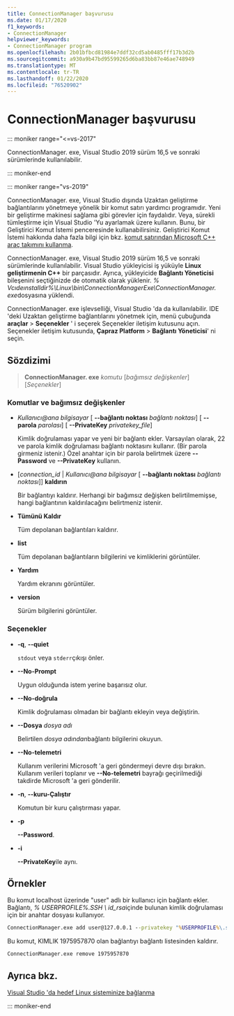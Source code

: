 ```yaml
---
title: ConnectionManager başvurusu
ms.date: 01/17/2020
f1_keywords:
- ConnectionManager
helpviewer_keywords:
- ConnectionManager program
ms.openlocfilehash: 2b01bfbcd81984e7ddf32cd5ab0485fff17b3d2b
ms.sourcegitcommit: a930a9b47bd95599265d6ba83bb87e46ae748949
ms.translationtype: MT
ms.contentlocale: tr-TR
ms.lasthandoff: 01/22/2020
ms.locfileid: "76520902"
---
```

# <a name="connectionmanager-reference"></a>ConnectionManager başvurusu

::: moniker range="<=vs-2017"

ConnectionManager. exe, Visual Studio 2019 sürüm 16,5 ve sonraki sürümlerinde kullanılabilir.

::: moniker-end

::: moniker range="vs-2019"

ConnectionManager. exe, Visual Studio dışında Uzaktan geliştirme bağlantılarını yönetmeye yönelik bir komut satırı yardımcı programıdır. Yeni bir geliştirme makinesi sağlama gibi görevler için faydalıdır. Veya, sürekli tümleştirme için Visual Studio 'Yu ayarlamak üzere kullanın. Bunu, bir Geliştirici Komut İstemi penceresinde kullanabilirsiniz. Geliştirici Komut İstemi hakkında daha fazla bilgi için bkz. [komut satırından Microsoft C++ araç takımını kullanma](..\build\building-on-the-command-line.md).

ConnectionManager. exe, Visual Studio 2019 sürüm 16,5 ve sonraki sürümlerinde kullanılabilir. Visual Studio yükleyicisi iş yüküyle **Linux geliştirmenin C++**  bir parçasıdır. Ayrıca, yükleyicide **Bağlantı Yöneticisi** bileşenini seçtiğinizde de otomatik olarak yüklenir. *% Vcıdeınstalldir%\\Linux\\bin\\ConnectionManagerExe\\ConnectionManager. exe*dosyasına yüklendi.

ConnectionManager. exe işlevselliği, Visual Studio 'da da kullanılabilir. IDE 'deki Uzaktan geliştirme bağlantılarını yönetmek için, menü çubuğunda **araçlar** > **Seçenekler** ' i seçerek Seçenekler iletişim kutusunu açın. Seçenekler iletişim kutusunda, **Çapraz Platform** > **Bağlantı Yöneticisi**' ni seçin.

## <a name="syntax"></a>Sözdizimi

> **ConnectionManager. exe** *komutu* \[*bağımsız değişkenler*] \[*Seçenekler*]

### <a name="commands-and-arguments"></a>Komutlar ve bağımsız değişkenler

- *Kullanıcı\@ana bilgisayar* \[ **--bağlantı noktası** *bağlantı noktası*] \[ **--parola** *parolası*] \[ **--PrivateKey** *privatekey_file*]

  Kimlik doğrulaması yapar ve yeni bir bağlantı ekler. Varsayılan olarak, 22 ve parola kimlik doğrulaması bağlantı noktasını kullanır. (Bir parola girmeniz istenir.) Özel anahtar için bir parola belirtmek üzere **--Password** ve **--PrivateKey** kullanın.

- \[*connection_id* \| *Kullanıcı\@ana bilgisayar* \[ **--bağlantı noktası** *bağlantı noktası*]] **kaldırın**

  Bir bağlantıyı kaldırır. Herhangi bir bağımsız değişken belirtilmemişse, hangi bağlantının kaldırılacağını belirtmeniz istenir.

- **Tümünü Kaldır**

  Tüm depolanan bağlantıları kaldırır.

- **list**

  Tüm depolanan bağlantıların bilgilerini ve kimliklerini görüntüler.

- **Yardım**

  Yardım ekranını görüntüler.

- **version**

  Sürüm bilgilerini görüntüler.

### <a name="options"></a>Seçenekler

- **-q**, **--quiet**

  `stdout` veya `stderr`çıkışı önler.

- **--No-Prompt**

  Uygun olduğunda istem yerine başarısız olur.

- **--No-doğrula**

  Kimlik doğrulaması olmadan bir bağlantı ekleyin veya değiştirin.

- **--Dosya** *dosya adı*

  Belirtilen *dosya adından*bağlantı bilgilerini okuyun.

- **--No-telemetri**

  Kullanım verilerini Microsoft 'a geri göndermeyi devre dışı bırakın. Kullanım verileri toplanır ve **--No-telemetri** bayrağı geçirilmediği takdirde Microsoft 'a geri gönderilir.  

- **-n**, **--kuru-Çalıştır**

  Komutun bir kuru çalıştırması yapar.

- **-p**

  **--Password**.

- **-i**

  **--PrivateKey**ile aynı.

## <a name="examples"></a>Örnekler

Bu komut localhost üzerinde "user" adlı bir kullanıcı için bağlantı ekler. Bağlantı, *% USERPROFILE%\.SSH \ id_rsa*içinde bulunan kimlik doğrulaması için bir anahtar dosyası kullanıyor.

```cmd
ConnectionManager.exe add user@127.0.0.1 --privatekey "%USERPROFILE%\.ssh\id_rsa"
```

Bu komut, KIMLIK 1975957870 olan bağlantıyı bağlantı listesinden kaldırır.

```cmd
ConnectionManager.exe remove 1975957870
```

## <a name="see-also"></a>Ayrıca bkz.

[Visual Studio 'da hedef Linux sisteminize bağlanma](connect-to-your-remote-linux-computer.md)

::: moniker-end
